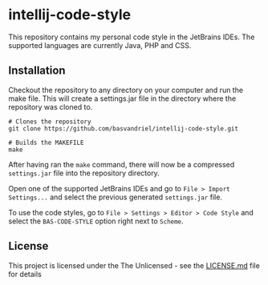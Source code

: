 # intellij-code-style

This repository contains my personal code style in the JetBrains IDEs.
The supported languages are currently Java, PHP and CSS.

## Installation

Checkout the repository to any directory on your computer and run the make file.
This will create a settings.jar file in the directory where the repository was cloned to.

```shell
# Clones the repository
git clone https://github.com/basvandriel/intellij-code-style.git

# Builds the MAKEFILE
make
```

After having ran the `make` command, there will now be a compressed 
`settings.jar` file into the repository directory. 

Open one of the supported JetBrains IDEs
and go to `File > Import Settings...` and select the previous generated `settings.jar` file.

To use the code styles, go to `File > Settings > Editor > Code Style` and select the `BAS-CODE-STYLE` option right next to `Scheme`. 
## License

This project is licensed under the The Unlicensed - see the [LICENSE.md](LICENSE.md) file for details 